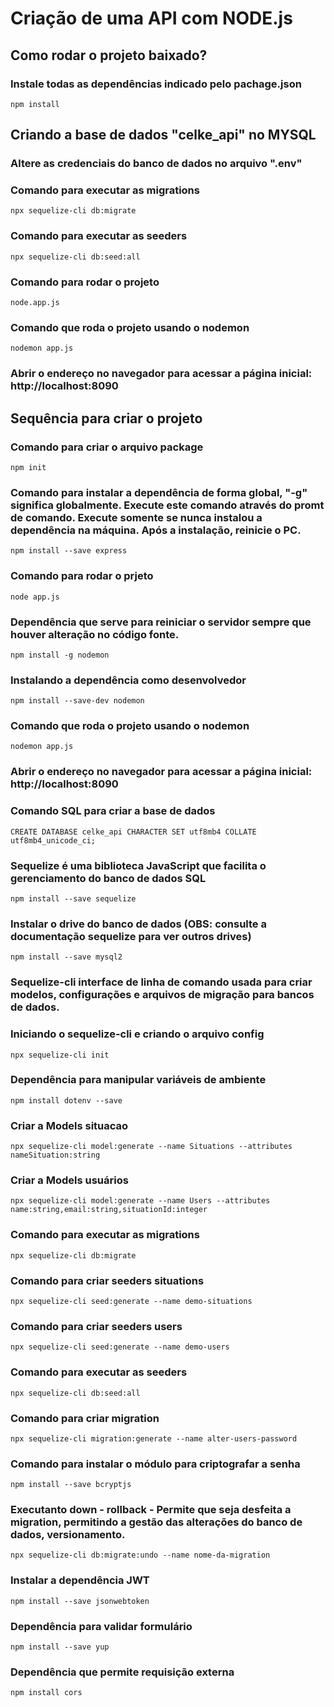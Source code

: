 # Criação de uma API com NODE.js

## Como rodar o projeto baixado?
### Instale todas as dependências indicado pelo pachage.json
```
npm install
```

## Criando a base de dados "celke_api" no MYSQL
### Altere as credenciais do banco de dados no arquivo ".env"

### Comando para executar as migrations
```
npx sequelize-cli db:migrate
```

### Comando para executar as seeders
```
npx sequelize-cli db:seed:all
```

### Comando para rodar o projeto
```
node.app.js
```

### Comando que roda o projeto usando o nodemon
```
nodemon app.js
```

### Abrir o endereço no navegador para acessar a página inicial: http://localhost:8090

## Sequência para criar o projeto
### Comando para criar o arquivo package
```
npm init
```

### Comando para instalar a dependência de forma global, "-g" significa globalmente. Execute este comando através do promt de comando. Execute somente se nunca instalou a dependência na máquina. Após a instalação, reinicie o PC.
```
npm install --save express
```

### Comando para rodar o prjeto
```
node app.js
```

### Dependência que serve para reiniciar o servidor sempre que houver alteração no código fonte.
```
npm install -g nodemon
```

### Instalando a dependência como desenvolvedor
```
npm install --save-dev nodemon
```

### Comando que roda o projeto usando o nodemon
```
nodemon app.js
```

### Abrir o endereço no navegador para acessar a página inicial: http://localhost:8090

### Comando SQL para criar a base de dados
```
CREATE DATABASE celke_api CHARACTER SET utf8mb4 COLLATE utf8mb4_unicode_ci;
```

### Sequelize é uma biblioteca JavaScript que facilita o gerenciamento do banco de dados SQL
```
npm install --save sequelize
```

### Instalar o drive do banco de dados (OBS: consulte a documentação sequelize para ver outros drives)
```
npm install --save mysql2
```

### Sequelize-cli interface de linha de comando usada para criar modelos, configurações e arquivos de migração para bancos de dados. 

### Iniciando o sequelize-cli e criando o arquivo config
```
npx sequelize-cli init
```

### Dependência para manipular variáveis de ambiente
```
npm install dotenv --save
```

### Criar a Models situacao
```
npx sequelize-cli model:generate --name Situations --attributes nameSituation:string
```

### Criar a Models usuários
```
npx sequelize-cli model:generate --name Users --attributes name:string,email:string,situationId:integer
```

### Comando para executar as migrations
```
npx sequelize-cli db:migrate
```

### Comando para criar seeders situations
```
npx sequelize-cli seed:generate --name demo-situations
```

### Comando para criar seeders users
```
npx sequelize-cli seed:generate --name demo-users
```

### Comando para executar as seeders
```
npx sequelize-cli db:seed:all
```

### Comando para criar migration
```
npx sequelize-cli migration:generate --name alter-users-password
```

### Comando para instalar o módulo para criptografar a senha
```
npm install --save bcryptjs
```

### Executanto down - rollback - Permite que seja desfeita a migration, permitindo a gestão das alterações do banco de dados, versionamento.
```
npx sequelize-cli db:migrate:undo --name nome-da-migration
```

### Instalar a dependência JWT
```
npm install --save jsonwebtoken
```

### Dependência para validar formulário
```
npm install --save yup
```

### Dependência que permite requisição externa
```
npm install cors
```
